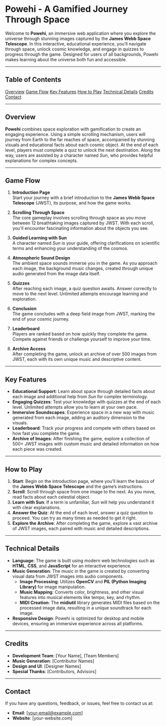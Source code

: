 
# Powehi - A Gamified Journey Through Space

Welcome to **Powehi**, an immersive web application where you explore the universe through stunning images captured by the **James Webb Space Telescope**. In this interactive, educational experience, you’ll navigate through space, unlock cosmic knowledge, and engage in quizzes to progress through the game. Designed for users of all backgrounds, Powehi makes learning about the universe both fun and accessible.

---

## Table of Contents

[Overview](#overview) [Game Flow](#game-flow) [Key Features](#key-features) [How to Play](#how-to-play) [Technical Details](#technical-details) [Credits](#credits) [Contact](#contact)

---

## Overview

**Powehi** combines space exploration with gamification to create an engaging experience. Using a simple scrolling mechanism, users will journey from Earth to the far reaches of space, accompanied by stunning visuals and educational facts about each cosmic object. At the end of each level, players must complete a quiz to unlock the next destination. Along the way, users are assisted by a character named *Sun*, who provides helpful explanations for complex concepts.



---

## Game Flow

1. **Introduction Page**  
   Start your journey with a brief introduction to the **James Webb Space Telescope** (JWST), its purpose, and how the game works.
   
2. **Scrolling Through Space**  
   The core gameplay involves scrolling through space as you move between 12 breathtaking images captured by JWST. With each scroll, you'll encounter fascinating information about the objects you see.

3. **Guided Learning with Sun**  
   A character named *Sun* is your guide, offering clarifications on scientific terms and enhancing your understanding of the cosmos.

4. **Atmospheric Sound Design**  
   The ambient space sounds immerse you in the game. As you approach each image, the background music changes, created through unique audio generated from the image data itself.

5. **Quizzes**  
   After reaching each image, a quiz question awaits. Answer correctly to move to the next level. Unlimited attempts encourage learning and exploration.

6. **Conclusion**  
   The game concludes with a deep field image from JWST, marking the end of your cosmic journey.

7. **Leaderboard**  
   Players are ranked based on how quickly they complete the game. Compete against friends or challenge yourself to improve your time.

8. **Archive Access**  
   After completing the game, unlock an archive of over 500 images from JWST, each with its own unique music and descriptive content.

---

## Key Features

- **Educational Support**: Learn about space through detailed facts about each image and additional help from *Sun* for complex terminology.
- **Engaging Quizzes**: Test your knowledge with quizzes at the end of each level. Unlimited attempts allow you to learn at your own pace.
- **Immersive Soundscapes**: Experience space in a new way with music generated from each image, adding an auditory dimension to the visuals.
- **Leaderboard**: Track your progress and compete with others based on how fast you complete the game.
- **Archive of Images**: After finishing the game, explore a collection of 500+ JWST images with custom music and detailed information on how each piece was created.

---

## How to Play

1. **Start**: Begin on the introduction page, where you’ll learn the basics of the **James Webb Space Telescope** and the game’s instructions.
2. **Scroll**: Scroll through space from one image to the next. As you move, read facts about each celestial object.
3. **Learn with Sun**: If a term is unfamiliar, *Sun* will help you understand it with clear explanations.
4. **Answer the Quiz**: At the end of each level, answer a quiz question to proceed. You can try as many times as needed to get it right.
5. **Explore the Archive**: After completing the game, explore a vast archive of JWST images, each paired with music and detailed descriptions.

---

## Technical Details

- **Language**: The game is built using modern web technologies such as **HTML**, **CSS**, and **JavaScript** for an interactive experience.
- **Music Generation**: The music in the game is created by converting visual data from JWST images into audio components.  
   - **Image Processing**: Utilizes **OpenCV** and **PIL (Python Imaging Library)** for image manipulation.
   - **Music Mapping**: Converts color, brightness, and other visual features into musical elements like tempo, key, and rhythm.
   - **MIDI Creation**: The **midiutil** library generates MIDI files based on the processed image data, resulting in a unique soundtrack for each image.
- **Responsive Design**: Powehi is optimized for desktop and mobile devices, ensuring an immersive experience across all platforms.

---

## Credits

- **Development Team**: [Your Name], [Team Members]
- **Music Generation**: [Contributor Names]
- **Design and UI**: [Designer Names]
- **Special Thanks**: [Contributors, Advisors]

---

## Contact

If you have any questions, feedback, or issues, feel free to contact us at:

- **Email**: [your-email@example.com]
- **Website**: [your-website.com]  
